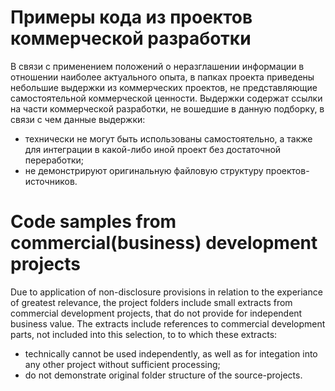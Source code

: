 # Примеры кода из  проектов коммерческой разработки

В связи с применением положений о неразглашении информации в отношении наиболее актуального опыта, в папках проекта приведены небольшие выдержки из коммерческих проектов, не представляющие самостоятельной коммерческой ценности. Выдержки содержат ссылки на части коммерческой разработки, не вошедшие в данную подборку, в связи с чем данные выдержки:
- технически не могут быть использованы самостоятельно, а также для интеграции в какой-либо иной проект без достаточной переработки;
- не демонстрируют оригинальную файловую структуру проектов-источников.

# Code samples from commercial(business) development projects

Due to application of non-disclosure provisions in relation to the experiance of greatest relevance, the project folders include small extracts from commercial development projects, that do not provide for independent business value. The extracts include references to commercial development parts, not included into this selection, to to which these extracts:
- technically cannot be used independently, as well as for integation into any other project without sufficient processing;
- do not demonstrate original folder structure of the source-projects.